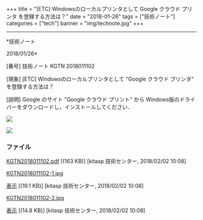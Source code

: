 ﻿+++
title = "[ETC] Windowsのローカルプリンタとして Google クラウド プリンタ を登録する方法は？"
date = "2018-01-26"
tags = ["技術ノート"]
categories = ["tech"]
banner = "img/technote.jpg"
+++

-----------------------------------------------------------------------------------------------------------------------------

*技術ノート

2018/01/26*


[番号]
技術ノート KGTN 2018011102

[現象]
[ETC] Windowsのローカルプリンタとして "Google クラウド プリンタ"
を登録する方法は？

[説明]
Google のサイト "Google クラウド プリント" から
Windows版のドライバーをダウンロードし，インストールしてください．

![](http://techreport.kitasp.net/attachments/download/3973/KGTN2018011102-1.jpg)

![](http://techreport.kitasp.net/attachments/download/3974/KGTN2018011102-2.jpg)


### ファイル





[KGTN2018011102.pdf](http://techreport.kitasp.net/attachments/download/3972/KGTN2018011102.pdf)
 [(163 KB)] [kitasp 技術センター, 2018/02/02
10:08]

[KGTN2018011102-1.jpg](http://techreport.kitasp.net/attachments/download/3973/KGTN2018011102-1.jpg)

[表示](http://techreport.kitasp.net/attachments/3973/KGTN2018011102-1.jpg "表示")
 [(19.1 KB)] [kitasp 技術センター, 2018/02/02
10:08]

[KGTN2018011102-2.jpg](http://techreport.kitasp.net/attachments/download/3974/KGTN2018011102-2.jpg)

[表示](http://techreport.kitasp.net/attachments/3974/KGTN2018011102-2.jpg "表示")
 [(14.8 KB)] [kitasp 技術センター, 2018/02/02
10:08]
